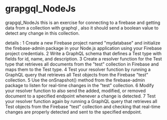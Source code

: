 # grapgql_NodeJs
grapgql_NodeJs
this is an exercise for connecting to a firebase and getting data from a collection with graphql , also it should send a boolean value to detect any change in this collection.

details :
1 Create a new Firebase project named "mydatabase" and initialize the firebase-admin package in your Node.js application using your Firebase project credentials.
2 Write a GraphQL schema that defines a Test type with fields for id, name, and description.
3 Create a resolver function for the Test type that retrieves all documents from the "test" collection in Firebase and maps them to the Test type.
4 Test your resolver function by running a GraphQL query that retrieves all Test objects from the Firebase "test" collection.
5 Use the onSnapshot() method from the firebase-admin package to listen for real-time changes in the "test" collection.
6 Modify your resolver function to also send the added, modified, or removed document to a specified endpoint whenever a change is detected.
7 Test your resolver function again by running a GraphQL query that retrieves all Test objects from the Firebase "test" collection and checking that real-time changes are properly detected and sent to the specified endpoint.

